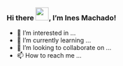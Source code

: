 ### Hi there <img src="https://raw.githubusercontent.com/MartinHeinz/MartinHeinz/master/wave.gif" width="30px">, I’m Ines Machado!

- 👀 I’m interested in ...
- 🌱 I’m currently learning ...
- 💞️ I’m looking to collaborate on ...
- 📫 How to reach me ...

<!---
inesmachado17/inesmachado17 is a ✨ special ✨ repository because its `README.md` (this file) appears on your GitHub profile.
You can click the Preview link to take a look at your changes.
--->
